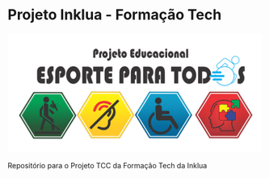 # Projeto Inklua - Formação Tech

<img src="img/logo.png" alt="Imagem do logo do projeto">

Repositório para o Projeto TCC da Formação Tech da Inklua
